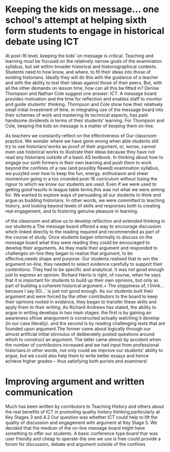 # Keeping the kids on message... one school's attempt at helping sixth form students to engage in historical debate using ICT

At post-16 level, keeping the kids' on message is critical. Teaching and learning must be focused on the relatively narrow goals of the examination syllabus, but set within broader historical and historiographical contexts. Students need to how know, and where, to fit their ideas into those of existing historians. Ideally they will do this with the guidance of a teacher and with the ability to test their ideas against those of their peers. But, with all the other demands on lesson time, how can all this be fitted in? Denise Thompson and Nathan Cole suggest one answer: ICT. A message board provides motivation and the time for reflection and enables staff to monitor and guide students' thinking. Thompson and Cole show how their relatively small initial investment of time, in integrating use of the message board into their schemes of work and mastering its technical aspects, has paid handsome dividends in terms of their students' learning. For Thompson and Cole, keeping the kids on message is a matter of keeping them on-line.

As teachers we constantly reflect on the effectiveness of Our classroom practice. We wonder where we have gone wrong when able students still try to use historians'works as proof of thelr argument, or, worse, cannot even use historical works to illustrate their ideas because they have not read any historians outside of a basic AS textbook. In thinking about how to engage our sixth formers in their own learning and push them to work beyond the confines of a raw (and possibly flawed) examination syllabus, we puzzled over how to keep the fun, energy. enthusiasm and sheer momentum going in a too crowded post-16 curriculum without losing the rigour to which we know our students are used. Even if we were used to getting good'results in league table terms,this was not what we were aiming for. We wanted to explore ways of persuading all our students to think and argue as budding historians. In other words, we were committed to teaching history, and looking beyond levels of skills and responses both to creating real engagement, and to fostering genuine pleasure in learning.

of the classroom and allow us to develop reflection and extended thinking in our students.a The message board offered a way to encourage discussion which linked directly to the reading required and recommended as part of the course of study. Once students began informally to discuss on the message board what they were reading they could be encouraged to develop their arguments. As they made their argument and responded to challenges on-line they began to realise that argument, to be effective,needs shape and purpose. Our students realised that to win the argument on-line, they needed to select evidence carefully to support their contentions. They had to be specific and analytical. It was not good enough just to express an opinion. Richard Harris is right, of course, when he says that it is important for students to build up their own opinions, but only as part of building a coherent historical argument.+ The sloppiness of, I think... because I say SO...' is just not good enough. As our students built their argument and were forced by the other contributors to the board to keep their opinions rooted in evidence, they began to transfer these skills and apply them to their writing. As Richard Andrews has stated, the ability to argue in writing develops in two main stages: the first is by gaining an awareness ofhow anargument is constructed actually watching it develop (in our case literally). and the second is by reading challenging texts that are founded upon argument.The former came about logically through our almost artificial initial stirmulus of deliberately posted questions around which to construct an argument. The latter came almost by accident when the number of contributors increased and we had input from professional historians.In other words, not only could we improve our students' ability to argue, but we could also help them to write better essays and hence achieve higher grades-- thus satisfying both purists and examiners!

# Improving argument and written communication

Much has been written by conributors to Teaching History and others about the real benefits of ICT in promoting quality history thinking,particularly at Key Stages 3 and 4.2 Our question was whether ICT could help to lift the quality of discussion and engagement with argument at Key Stage 5. We decided that the medium of the on-line message board might have something to offer our students. A basic conference type board thar was user friendly and cheap to operate-the one we use is free-could provide a forum for discussion, debate and argument outside of the confines